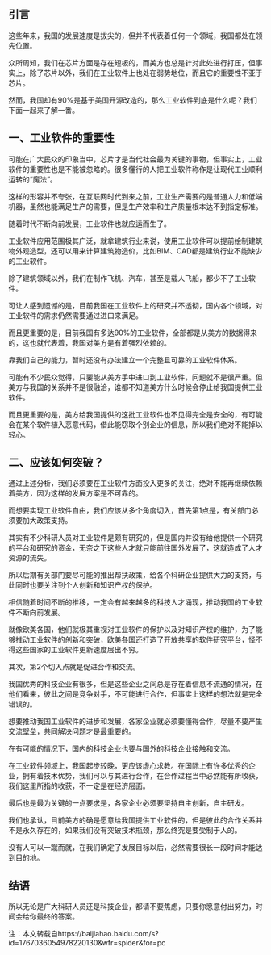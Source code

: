 <!--
title: 工业软件的重要性
subtitle: 工业软件
author: 网络
keyword: 工业软件
published: 2024-04-222
topicImg: assets/1/Importance.jpg
-->

## 引言
这些年来，我国的发展速度是拔尖的，但并不代表着任何一个领域，我国都处在领先位置。

众所周知，我们在芯片方面是存在短板的，而美方也总是针对此处进行打压，但事实上，除了芯片以外，我们在工业软件上也处在弱势地位，而且它的重要性不亚于芯片。

然而，我国却有90%是基于美国开源改造的，那么工业软件到底是什么呢？我们下面一起来了解一番。

## 一、工业软件的重要性
可能在广大民众的印象当中，芯片才是当代社会最为关键的事物，但事实上，工业软件的重要性也是不能被忽略的。很多懂行的人把工业软件称作是让现代工业顺利运转的“魔法”。

这样的形容并不夸张，在互联网时代到来之前，工业生产需要的是普通人力和低端机器，虽然也能满足生产的需要，但是生产效率和生产质量根本达不到指定标准。

随着时代不断向前发展，工业软件也就应运而生了。


工业软件应用范围极其广泛，就拿建筑行业来说，使用工业软件可以提前绘制建筑物外观造型，还可以用来计算建筑物造价，比如BIM、CAD都是建筑行业不能缺少的工业软件。

除了建筑领域以外，我们在制作飞机、汽车，甚至是载人飞船，都少不了工业软件。

可让人感到遗憾的是，目前我国在工业软件上的研究并不透彻，国内各个领域，对工业软件的需求仍然需要通过进口来满足。


而且更重要的是，目前我国有多达90%的工业软件，全部都是从美方的数据得来的，这也就代表着，我国对美方是有着强烈依赖的。

靠我们自己的能力，暂时还没有办法建立一个完整且可靠的工业软件体系。

可能有不少民众觉得，只要能从美方手中进口到工业软件，问题就不是很严重。但美方与我国的关系并不是很融洽，谁都不知道美方什么时候会停止给我国提供工业软件。


而且更重要的是，美方给我国提供的这批工业软件也不见得完全是安全的，有可能会在某个软件植入恶意代码，借此能窃取个别企业的信息，所以我们绝对不能掉以轻心。


## 二、应该如何突破？
通过上述分析，我们必须要在工业软件方面投入更多的关注，绝对不能再继续依赖着美方，因为这样的发展方案是不可靠的。

而想要实现工业软件自由，我们应该从多个角度切入，首先第1点是，有关部门必须要加大政策支持。


其实有不少科研人员对工业软件是颇有研究的，但是国内并没有给他提供一个研究的平台和研究的资金，无奈之下这些人才就只能前往国外发展了，这就造成了人才资源的流失。

所以后期有关部门要尽可能的推出帮扶政策，给各个科研企业提供大力的支持，与此同时也要关注到个人创新和知识产权的保护。

相信随着时间不断的推移，一定会有越来越多的科技人才涌现，推动我国的工业软件不断向前发展。


就像欧美各国，他们就极其重视对工业软件的保护以及对知识产权的维护，为了能够推动工业软件的创新和突破，欧美各国还打造了开放共享的软件研究平台，怪不得这些国家的工业软件更新速度层出不穷。

其次，第2个切入点就是促进合作和交流。

我国优秀的科技企业有很多，但是这些企业之间总是存在着信息不流通的情况，在他们看来，彼此之间是竞争对手，不可能进行合作，但事实上这样的想法就是完全错误的。


想要推动我国工业软件的进步和发展，各家企业就必须要懂得合作，尽量不要产生交流壁垒，共同解决问题才是最重要的。

在有可能的情况下，国内的科技企业也要与国外的科技企业接触和交流。

在工业软件领域上，我国起步较晚，更应该虚心求教。在国际上有许多优秀的企业，拥有着技术优势，我们可以与其进行合作，在合作过程当中必然能有所收获，我们这里所指的收获，不一定是在经济层面。


最后也是最为关键的一点要求是，各家企业必须要坚持自主创新，自主研发。

我们也承认，目前美方的确是愿意给我国提供工业软件的，但是彼此的合作关系并不是永久存在的，如果我们没有突破技术瓶颈，那么终究是要受制于人的。

没有人可以一蹴而就，在我们确定了发展目标以后，必然需要很长一段时间才能达到目的地。


## 结语
所以无论是广大科研人员还是科技企业，都请不要焦虑，只要你愿意付出努力，时间会给你最终的答案。

注：本文转载自https://baijiahao.baidu.com/s?id=1767036054978220130&wfr=spider&for=pc